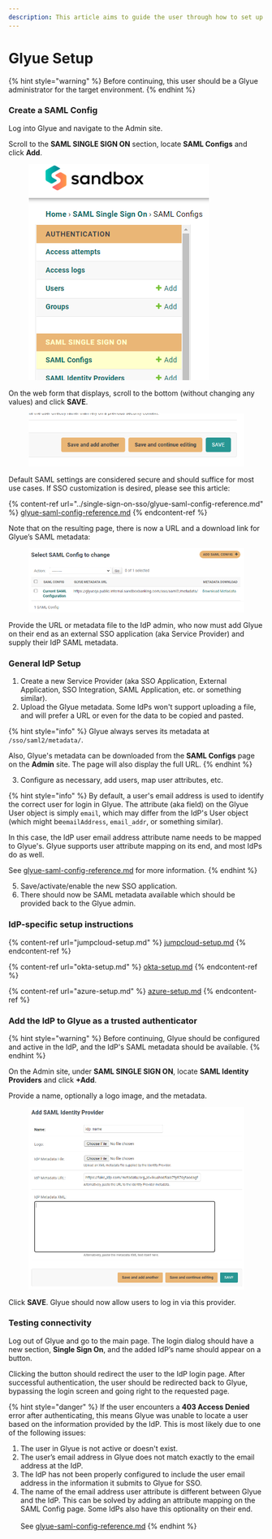```yaml
---
description: This article aims to guide the user through how to set up SAML SSO in Glyue.
---
```


# Glyue Setup

{% hint style="warning" %}
Before continuing, this user should be a Glyue administrator for the target environment.
{% endhint %}

### Create a SAML Config <a href="#glyuesinglesignon-sso-basicsetuphowto-createasamlconfig" id="glyuesinglesignon-sso-basicsetuphowto-createasamlconfig"></a>

Log into Glyue and navigate to the Admin site.

Scroll to the **SAML SINGLE SIGN ON** section, locate **SAML Configs** and click **Add**.

<figure><img src="../../.gitbook/assets/793542711.png" alt=""><figcaption></figcaption></figure>

On the web form that displays, scroll to the bottom (without changing any values) and click **SAVE**.

<figure><img src="../../.gitbook/assets/793182307.png" alt=""><figcaption></figcaption></figure>

Default SAML settings are considered secure and should suffice for most use cases.  If SSO customization is desired, please see this article:

{% content-ref url="../single-sign-on-sso/glyue-saml-config-reference.md" %}
[glyue-saml-config-reference.md](../single-sign-on-sso/glyue-saml-config-reference.md)
{% endcontent-ref %}

Note that on the resulting page, there is now a URL and a download link for Glyue’s SAML metadata:

<figure><img src="../../.gitbook/assets/image (10) (1) (1).png" alt=""><figcaption></figcaption></figure>

Provide the URL or metadata file to the IdP admin, who now must add Glyue on their end as an external SSO application (aka Service Provider) and supply their IdP SAML metadata.

### General IdP Setup

1. Create a new Service Provider (aka SSO Application, External Application, SSO Integration, SAML Application, etc. or something similar).
2. Upload the Glyue metadata. Some IdPs won't support uploading a file, and will prefer a URL or even for the data to be copied and pasted.&#x20;

{% hint style="info" %}
Glyue always serves its metadata at `/sso/saml2/metadata/`.

Also, Glyue's metadata can be downloaded from the **SAML Configs** page on the **Admin** site.  The page will also display the full URL.
{% endhint %}

3. Configure as necessary, add users, map user attributes, etc.

{% hint style="info" %}
By default, a user's email address is used to identify the correct user for login in Glyue. The attribute (aka field) on the Glyue User object is simply `email`, which may differ from the IdP's User object (which might be`emailAddress`, `email_addr`, or something similar).

In this case, the IdP user email address attribute name needs to be mapped to Glyue's.  Glyue supports user attribute mapping on its end, and most IdPs do as well.

See [glyue-saml-config-reference.md](../single-sign-on-sso/glyue-saml-config-reference.md "mention") for more information.
{% endhint %}

5. Save/activate/enable the new SSO application.
6. There should now be SAML metadata available which should be provided back to the Glyue admin.

### IdP-specific setup instructions

{% content-ref url="jumpcloud-setup.md" %}
[jumpcloud-setup.md](jumpcloud-setup.md)
{% endcontent-ref %}

{% content-ref url="okta-setup.md" %}
[okta-setup.md](okta-setup.md)
{% endcontent-ref %}

{% content-ref url="azure-setup.md" %}
[azure-setup.md](azure-setup.md)
{% endcontent-ref %}

### Add the IdP to Glyue as a trusted authenticator <a href="#glyuesinglesignon-sso-basicsetuphowto-addinganidentityprovider" id="glyuesinglesignon-sso-basicsetuphowto-addinganidentityprovider"></a>

{% hint style="warning" %}
Before continuing, Glyue should be configured and active in the IdP, and the IdP's SAML metadata should be available.
{% endhint %}

On the Admin site, under **SAML SINGLE SIGN ON**, locate **SAML Identity Providers** and click **+Add**.

Provide a name, optionally a logo image, and the metadata.

<figure><img src="../../.gitbook/assets/793804878.png" alt=""><figcaption></figcaption></figure>

Click **SAVE**. Glyue should now allow users to log in via this provider.

### Testing connectivity <a href="#glyuesinglesignon-sso-basicsetuphowto-testingconnectivity" id="glyuesinglesignon-sso-basicsetuphowto-testingconnectivity"></a>

Log out of Glyue and go to the main page. The login dialog should have a new section, **Single Sign On**, and the added IdP’s name should appear on a button.

Clicking the button should redirect the user to the IdP login page. After successful authentication, the user should be redirected back to Glyue, bypassing the login screen and going right to the requested page.

{% hint style="danger" %}
If the user encounters a **403 Access Denied** error after authenticating, this means Glyue was unable to locate a user based on the information provided by the IdP. This is most likely due to one of the following issues:

1. The user in Glyue is not active or doesn't exist.
2. The user’s email address in Glyue does not match exactly to the email address at the IdP.
3. The IdP has not been properly configured to include the user email address in the information it submits to Glyue for SSO.
4. The name of the email address user attribute is different between Glyue and the IdP. This can be solved by adding an attribute mapping on the SAML Config page.  Some IdPs also have this optionality on their end.\
   \
   See [glyue-saml-config-reference.md](../single-sign-on-sso/glyue-saml-config-reference.md "mention")
{% endhint %}
